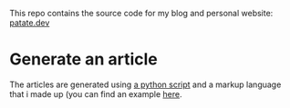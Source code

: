 This repo contains the source code for my blog and personal website: [patate.dev](www.patate.dev)<br>

# Generate an article
The articles are generated using [a python script](python_script/generate_article.py) and a markup language that i made up (you can find an example [here](python_script/template).<br>
